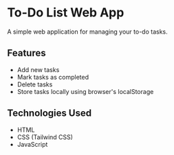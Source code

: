 # To-Do List Web App

A simple web application for managing your to-do tasks.

## Features

- Add new tasks
- Mark tasks as completed
- Delete tasks
- Store tasks locally using browser's localStorage

## Technologies Used

- HTML
- CSS (Tailwind CSS)
- JavaScript



